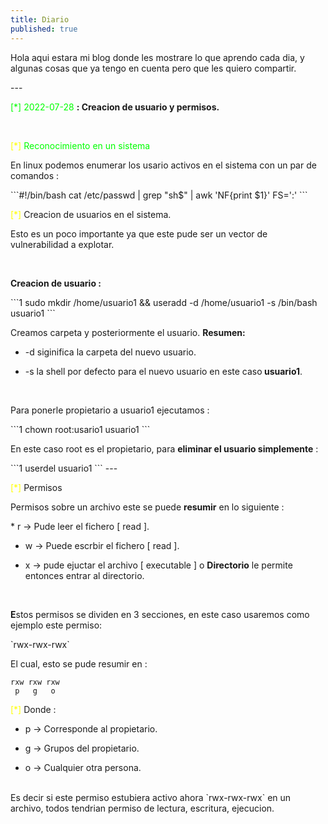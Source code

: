 ```yaml
---
title: Diario
published: true
---
```


<p>Hola aqui estara mi blog donde les mostrare lo que aprendo cada dia, y algunas cosas que ya tengo en cuenta pero que les quiero compartir.</p>
---
<br>
<p><font color="lime">[*] 2022-07-28</font> <b> : Creacion de usuario y permisos.</b></p>
<br>
<p><font color="yellow">[*]</font><font color="lime"> Reconocimiento en un sistema</font></p>
<p>En linux podemos enumerar los usario activos en el sistema con un par de comandos :</p>
```#!/bin/bash
cat /etc/passwd | grep "sh$" | awk 'NF{print $1}' FS=':'
```

<br>
<p><font color="yellow">[*]</font> Creacion de usuarios en el sistema.</p>
<p> Esto es un poco importante ya que este pude ser un vector de vulnerabilidad a explotar.</p>
<br>

<p><b>Creacion de usuario :</b></p>
```1
sudo mkdir /home/usuario1 && useradd -d /home/usuario1 -s /bin/bash usuario1
```
<p>Creamos carpeta y posteriormente el usuario. <b>Resumen:</b></p>

* -d siginifica la carpeta del nuevo usuario.

* -s la shell por defecto para el nuevo usuario en este caso<b> usuario1</b>.
<br>

<p> Para ponerle propietario a usuario1 ejecutamos :</p>
```1
chown root:usario1 usuario1
```
<p> En este caso root es el propietario, para <b>eliminar el usuario simplemente</b> : </p>
```1
userdel usuario1
```
---
<p><font color="yellow">[*]</font> Permisos</p>

<p>Permisos sobre un archivo este se puede <b>resumir</b> en lo siguiente :</p>
* r -> Pude leer el fichero [ read ].

* w -> Puede escrbir el fichero [ read ].

* x -> pude ejuctar el archivo [ executable ] o <b>Directorio</b> le permite entonces entrar al directorio.

<br>
<P><b>E</b>stos permisos se dividen en 3 secciones, en este caso usaremos como ejemplo este permiso:</p> 
`rwx-rwx-rwx`
<p>El cual, esto se pude resumir en :</p>

```
rxw rxw rxw
 p   g   o
```
<p><font color="yellow">[*]</font> Donde : </p>

* p -> Corresponde al propietario.

* g -> Grupos del propietario.

* o -> Cualquier otra persona.

<br>
Es decir si este permiso estubiera activo ahora `rwx-rwx-rwx` en un archivo, todos tendrian permiso de lectura, escritura, ejecucion.
